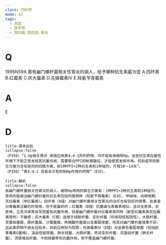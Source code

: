 ```yaml
---
class: 内科学
mode: A1
tags:
  - 真题
  - 医考帮
  - 第四篇-第四章-胃炎
---
```


# Q
1995N59A 患有幽门螺杆菌相关性胃炎的病人，给予哪种抗生素最为宜
A.四环素
B.红霉素
C.庆大霉素
D.先锋霉素Ⅳ
E.羟氨苄青霉素

# A
E
# D
```ad-note
title:课本出处
collapse:false
（P356）“1.Hp相关胃炎 单独应用表4-4-1所列药物，均不能有效根除Hp。这些抗生素在酸性环境下不能正常发挥其抗菌作用，需要联合PPI抑制胃酸后，才能使其发挥作用。目前倡导的联合方案为含有铋剂的四联方案，即1种PPI+2种抗生素和1种铋剂，疗程10～14天”。（P356）“表4-4-1 具有杀灭和抑制Hp作用的药物”（E对）。
```

```ad-summary
title:解析
collapse:false
有幽门螺杆菌相关性胃炎的病人，根除Hp常用的联合方案有：1种PPI+2种抗生素和1种铋剂，常用的能根治幽门螺杆菌的抗生素包括阿莫西林（羟氨苄青霉素）（E对）、甲硝唑、呋喃唑酮、克拉霉素（甲红霉素）。四环素（A错）对幽门螺杆菌相关性胃炎的治疗也有较好的效果，在患者对青霉素过敏的时使用，但不是最好的；红霉素（B错）抗菌谱与青霉素相似，且对支原体，衣原体，立克次体等及军团菌有抗菌作用，但是幽门螺杆菌对红霉素类药物（新型红霉素类克拉霉素除外）不敏感；庆大霉素（C错）适用于绿脓杆菌、变形杆菌（吲哚阳性和阴性）、大肠杆菌、克雷伯菌属、肠杆菌属、沙雷菌属、枸橼酸杆菌属以及葡萄球菌，但其对幽门螺杆菌效果不好，且此类药物不良反应较多，目前应用较为局限；先锋霉素Ⅳ（D错）对金黄色葡萄球菌（包括耐青霉素G菌株）、溶血性链球菌、肺炎球菌、大肠杆菌、奇异变形杆菌、克雷伯杆菌（肺炎杆菌）、流感嗜血杆菌、卡他球菌等有抗菌作用，但不覆盖幽门螺杆菌。
```

